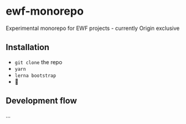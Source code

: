 # ewf-monorepo

Experimental monorepo for EWF projects - currently Origin exclusive

## Installation

- `git clone` the repo
- `yarn`
- `lerna bootstrap`
- 🥂

## Development flow

...
